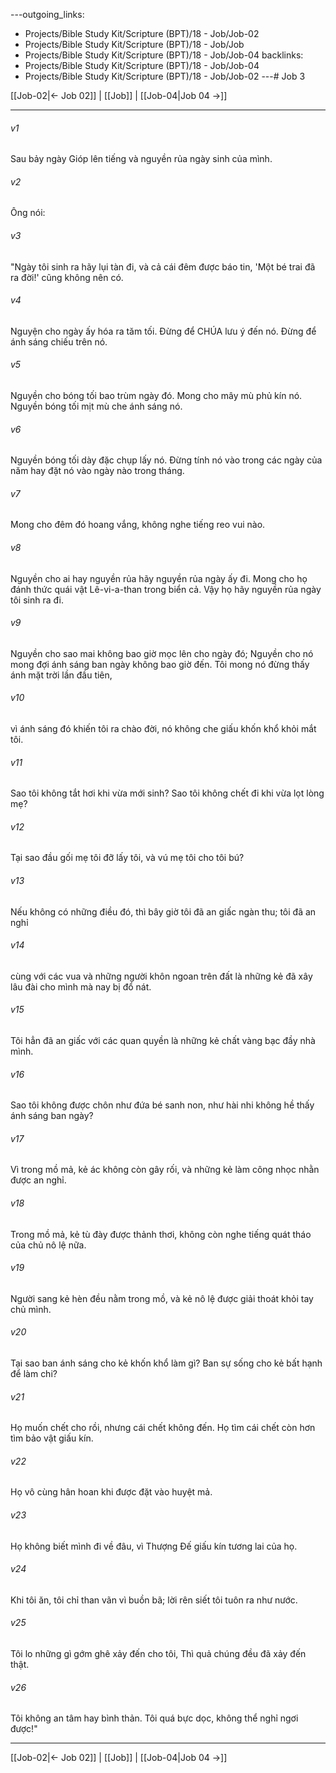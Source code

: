 ---outgoing_links:
  - Projects/Bible Study Kit/Scripture (BPT)/18 - Job/Job-02
  - Projects/Bible Study Kit/Scripture (BPT)/18 - Job/Job
  - Projects/Bible Study Kit/Scripture (BPT)/18 - Job/Job-04
backlinks:
  - Projects/Bible Study Kit/Scripture (BPT)/18 - Job/Job-04
  - Projects/Bible Study Kit/Scripture (BPT)/18 - Job/Job-02
---# Job 3

[[Job-02|← Job 02]] | [[Job]] | [[Job-04|Job 04 →]]
***



###### v1 
Sau bảy ngày Gióp lên tiếng và nguyền rủa ngày sinh của mình. 

###### v2 
Ông nói: 

###### v3 
"Ngày tôi sinh ra hãy lụi tàn đi, và cả cái đêm được báo tin, 'Một bé trai đã ra đời!' cũng không nên có. 

###### v4 
Nguyện cho ngày ấy hóa ra tăm tối. Đừng để CHÚA lưu ý đến nó. Đừng để ánh sáng chiếu trên nó. 

###### v5 
Nguyền cho bóng tối bao trùm ngày đó. Mong cho mây mù phủ kín nó. Nguyền bóng tối mịt mù che ánh sáng nó. 

###### v6 
Nguyền bóng tối dày đặc chụp lấy nó. Đừng tính nó vào trong các ngày của năm hay đặt nó vào ngày nào trong tháng. 

###### v7 
Mong cho đêm đó hoang vắng, không nghe tiếng reo vui nào. 

###### v8 
Nguyền cho ai hay nguyền rủa hãy nguyền rủa ngày ấy đi. Mong cho họ đánh thức quái vật Lê-vi-a-than trong biển cả. Vậy họ hãy nguyền rủa ngày tôi sinh ra đi. 

###### v9 
Nguyền cho sao mai không bao giờ mọc lên cho ngày đó; Nguyền cho nó mong đợi ánh sáng ban ngày không bao giờ đến. Tôi mong nó đừng thấy ánh mặt trời lần đầu tiên, 

###### v10 
vì ánh sáng đó khiến tôi ra chào đời, nó không che giấu khốn khổ khỏi mắt tôi. 

###### v11 
Sao tôi không tắt hơi khi vừa mới sinh? Sao tôi không chết đi khi vừa lọt lòng mẹ? 

###### v12 
Tại sao đầu gối mẹ tôi đỡ lấy tôi, và vú mẹ tôi cho tôi bú? 

###### v13 
Nếu không có những điều đó, thì bây giờ tôi đã an giấc ngàn thu; tôi đã an nghỉ 

###### v14 
cùng với các vua và những người khôn ngoan trên đất là những kẻ đã xây lâu đài cho mình mà nay bị đổ nát. 

###### v15 
Tôi hẳn đã an giấc với các quan quyền là những kẻ chất vàng bạc đầy nhà mình. 

###### v16 
Sao tôi không được chôn như đứa bé sanh non, như hài nhi không hề thấy ánh sáng ban ngày? 

###### v17 
Vì trong mồ mả, kẻ ác không còn gây rối, và những kẻ làm công nhọc nhằn được an nghỉ. 

###### v18 
Trong mồ mả, kẻ tù đày được thảnh thơi, không còn nghe tiếng quát tháo của chủ nô lệ nữa. 

###### v19 
Người sang kẻ hèn đều nằm trong mồ, và kẻ nô lệ được giải thoát khỏi tay chủ mình. 

###### v20 
Tại sao ban ánh sáng cho kẻ khốn khổ làm gì? Ban sự sống cho kẻ bất hạnh để làm chi? 

###### v21 
Họ muốn chết cho rồi, nhưng cái chết không đến. Họ tìm cái chết còn hơn tìm bảo vật giấu kín. 

###### v22 
Họ vô cùng hân hoan khi được đặt vào huyệt mả. 

###### v23 
Họ không biết mình đi về đâu, vì Thượng Đế giấu kín tương lai của họ. 

###### v24 
Khi tôi ăn, tôi chỉ than vãn vì buồn bã; lời rên siết tôi tuôn ra như nước. 

###### v25 
Tôi lo những gì gớm ghê xảy đến cho tôi, Thì quả chúng đều đã xảy đến thật. 

###### v26 
Tôi không an tâm hay bình thản. Tôi quá bực dọc, không thể nghỉ ngơi được!"

***
[[Job-02|← Job 02]] | [[Job]] | [[Job-04|Job 04 →]]
